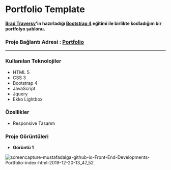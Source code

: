 # Portfolio Template


**[Brad Traversy](https://www.udemy.com/user/brad-traversy)'in hazırladığı [Bootstrap 4](https://www.udemy.com/course/bootstrap-4-from-scratch-with-5-projects) eğitimi ile birlikte kodladığım 
bir portfolyo şablonu.**





### Proje Bağlantı Adresi : [Portfolio](https://mustafadalga.github.io/Front-End-Developments/Portfolio/index.html)
<hr>




### Kullanılan Teknolojiler
 * HTML 5
 * CSS 3
 * Bootstrap 4
 * JavaScript
 * Jquery
 * Ekko Lightbox
 
 
### Özellikler
* Responsive Tasarım



### Proje Görüntüleri

* **Görüntü 1**

![screencapture-mustafadalga-github-io-Front-End-Developments-Portfolio-index-html-2019-12-20-13_47_52](https://user-images.githubusercontent.com/25087769/71249962-7b763180-232f-11ea-83b5-c2c3ce8b47e7.png)
